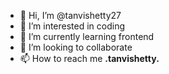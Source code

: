 - 👋 Hi, I’m @tanvishetty27
- 👀 I’m interested in coding
- 🌱 I’m currently learning frontend
- 💞️ I’m looking to collaborate 
- 📫 How to reach me __.tanvishetty.__

<!---
tanvishetty27/tanvishetty27 is a ✨ special ✨ repository because its `README.md` (this file) appears on your GitHub profile.
You can click the Preview link to take a look at your changes.
--->
